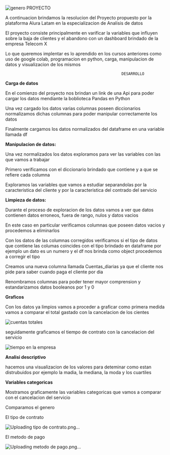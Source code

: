 ![genero](https://github.com/user-attachments/assets/53cc0fbe-313f-4924-8f6d-307db2ccd29c)                                                         PROYECTO

A continuacion brindamos la resolucion del Proyecto propuesto por la plataforma Alura Latam en la especializacion de Analisis de datos

El proyecto consiste principalmente en varificar la variables que influyen sobre la baja de clientes y el abandono con un dashboard brindado de la empresa Telecom X

Lo que queremos implentar es lo aprendido en los cursos anteriores como uso de google colab, programacion en python, carga, manipulacion de datos y visualizacion de los mismos

                                                       DESARROLLO

**Carga de datos**

En el comienzo del proyecto nos brindan un link de una Api para poder cargar los datos mendiante la boblioteca Pandas en Python

Una vez cargado los datos varias columnas poseen diccionarios normalizamos dichas columnas para poder manipular correctamente los datos

Finalmente cargamos los datos normalizados del dataframe en una variable llamada df

**Manipulacion de datos:**

Una vez normalizados los datos exploramos para ver las variables con las que vamos a trabajar

Primero verificamos con el diccionario brindado que contiene y a que se refiere cada columna

Exploramos las variables que vamos a estudiar separandolas por la caracteristica del cliente y por la caracteristica del contrado del servicio

**Limpieza de datos:**

Durante el proceso de exploracion de los datos vamos a ver que datos contienen datos erroneos, fuera de rango, nulos y datos vacios 

En este caso en particular verificamos columnas que poseen datos vacios y procedemos a eliminarlos

Con los datos de las columnas corregidos verificamos si el tipo de datos que contiene las columas coincides con el tipo brindado en dataframe por ejemplo un dato es un numero y el df nos brinda como object procedemos a corregir el tipo

Creamos una nueva columna llamada Cuentas_diarias ya que el cliente nos pide para saber cuando paga el cliente por dia 

Renombramos columnas para poder tener mayor comprension y estandarizamos datos booleanos por 1 y 0 

**Graficos**

Con los datos ya limpios vamos a proceder a graficar como primera medida vamos a comparar el total gastado con la cancelacion de los cientes 


![cuentas totales](https://github.com/user-attachments/assets/e1df6a2d-7073-44cf-93f2-55520a6fe3c6)


seguidamente graficamos el tiempo de contrato con la cancelacion del servicio 

![tiempo en la empresa](https://github.com/user-attachments/assets/f6b1d567-ec46-4694-b066-d82b0d53ced2)

**Analisi descriptivo**

hacemos una visualizacion de los valores para deteminar como estan distrubuidos por ejemplo la madia, la mediana, la moda y los cuartiles

**Variables categoricas**

Mostramos graficamente las variables categoricas que vamos a comparar con el cancelacion del servicio 

Comparamos el genero


El tipo de contrato

![Uploading tipo de contrato.png…]()

El metodo de pago 

![Uploading metodo de pago.png…]()


